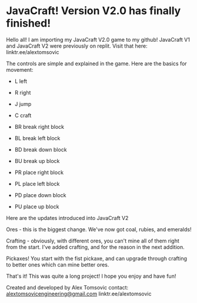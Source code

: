 # JavaCraft! Version V2.0 has finally finished!

Hello all! I am importing my JavaCraft V2.0 game to my github! JavaCraft V1 and JavaCraft V2 were previously on replit. Visit that here: linktr.ee/alextomsovic

The controls are simple and explained in the game. 
Here are the basics for movement:

- L left
- R right
- J jump
- C craft

- BR break right block
- BL break left block
- BD break down block
- BU break up block

- PR place right block
- PL place left block
- PD place down block
- PU place up block

Here are the updates introduced into JavaCraft V2

Ores - this is the biggest change. We've now got coal, rubies, and emeralds!

Crafting - obviously, with different ores, you can't mine all of them right from the start. I've added crafting, and for the reason in the next addition.

Pickaxes! You start with the fist pickaxe, and can upgrade through crafting to better ones which can mine better ores.

That's it! This was quite a long project! I hope you enjoy and have fun! 

Created and developed by Alex Tomsovic
contact: 
alextomsovicengineering@gmail.com
linktr.ee/alextomsovic

